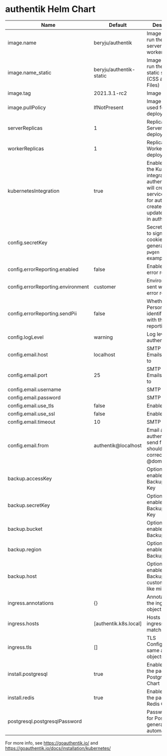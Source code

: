 # authentik Helm Chart

| Name                              | Default                 | Description |
|-----------------------------------|-------------------------|-------------|
| image.name                        | beryju/authentik        | Image used to run the authentik server and worker |
| image.name_static                 | beryju/authentik-static | Image used to run the authentik static server (CSS and JS Files) |
| image.tag                         | 2021.3.1-rc2           | Image tag |
| image.pullPolicy                  | IfNotPresent            | Image Pull Policy used for all deployments |
| serverReplicas                    | 1                       | Replicas for the Server deployment |
| workerReplicas                    | 1                       | Replicas for the Worker deployment |
| kubernetesIntegration             | true                    | Enable/disable the Kubernetes integration for authentik. This will create a service account for authentik to create and update outposts in authentik |
| config.secretKey                  |                         | Secret key used to sign session cookies, generate with `pwgen 50 1` for example. |
| config.errorReporting.enabled     | false                   | Enable/disable error reporting |
| config.errorReporting.environment | customer                | Environment sent with the error reporting |
| config.errorReporting.sendPii     | false                   | Whether to send Personally-identifiable data with the error reporting |
| config.logLevel                   | warning                 | Log level of authentik |
| config.email.host                 | localhost               | SMTP Host Emails are sent to |
| config.email.port                 | 25                      | SMTP Port Emails are sent to |
| config.email.username             |                         | SMTP Username |
| config.email.password             |                         | SMTP Password |
| config.email.use_tls              | false                   | Enable StartTLS |
| config.email.use_ssl              | false                   | Enable SSL |
| config.email.timeout              | 10                      | SMTP Timeout |
| config.email.from                 | authentik@localhost     | Email address authentik will send from, should have a correct @domain |
| backup.accessKey                  |                         | Optionally enable S3 Backup, Access Key |
| backup.secretKey                  |                         | Optionally enable S3 Backup, Secret Key |
| backup.bucket                     |                         | Optionally enable S3 Backup, Bucket |
| backup.region                     |                         | Optionally enable S3 Backup, Region |
| backup.host                       |                         | Optionally enable S3 Backup, to custom Endpoint like minio |
| ingress.annotations               | {}                      | Annotations for the ingress object |
| ingress.hosts                     | [authentik.k8s.local]   | Hosts which the ingress will match |
| ingress.tls                       | []                      | TLS Configuration, same as Ingress objects |
| install.postgresql                | true                    | Enables/disables the packaged PostgreSQL Chart
| install.redis                     | true                    | Enables/disables the packaged Redis Chart
| postgresql.postgresqlPassword     |                         | Password used for PostgreSQL, generated automatically.

For more info, see https://goauthentik.io/ and https://goauthentik.io/docs/installation/kubernetes/
